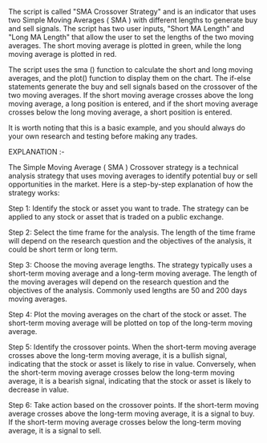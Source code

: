 The script is called "SMA Crossover Strategy" and is an indicator that uses two Simple Moving Averages ( SMA ) with different lengths to generate buy and sell signals. The script has two user inputs, "Short MA Length" and "Long MA Length" that allow the user to set the lengths of the two moving averages. The short moving average is plotted in green, while the long moving average is plotted in red.

The script uses the sma () function to calculate the short and long moving averages, and the plot() function to display them on the chart. The if-else statements generate the buy and sell signals based on the crossover of the two moving averages. If the short moving average crosses above the long moving average, a long position is entered, and if the short moving average crosses below the long moving average, a short position is entered.

It is worth noting that this is a basic example, and you should always do your own research and testing before making any trades.

EXPLANATION :-

The Simple Moving Average ( SMA ) Crossover strategy is a technical analysis strategy that uses moving averages to identify potential buy or sell opportunities in the market. Here is a step-by-step explanation of how the strategy works:

Step 1: Identify the stock or asset you want to trade. The strategy can be applied to any stock or asset that is traded on a public exchange.

Step 2: Select the time frame for the analysis. The length of the time frame will depend on the research question and the objectives of the analysis, it could be short term or long term.

Step 3: Choose the moving average lengths. The strategy typically uses a short-term moving average and a long-term moving average. The length of the moving averages will depend on the research question and the objectives of the analysis. Commonly used lengths are 50 and 200 days moving averages.

Step 4: Plot the moving averages on the chart of the stock or asset. The short-term moving average will be plotted on top of the long-term moving average.

Step 5: Identify the crossover points. When the short-term moving average crosses above the long-term moving average, it is a bullish signal, indicating that the stock or asset is likely to rise in value. Conversely, when the short-term moving average crosses below the long-term moving average, it is a bearish signal, indicating that the stock or asset is likely to decrease in value.

Step 6: Take action based on the crossover points. If the short-term moving average crosses above the long-term moving average, it is a signal to buy. If the short-term moving average crosses below the long-term moving average, it is a signal to sell.
